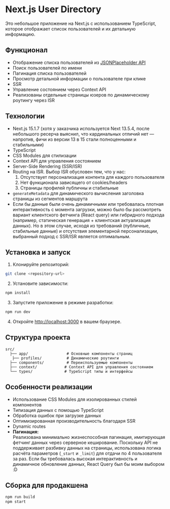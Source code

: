 # Next.js User Directory

Это небольшое приложение на Next.js с использованием TypeScript, которое отображает список пользователей и их детальную информацию.

## Функционал

- Отображение списка пользователей из [JSONPlaceholder API](https://jsonplaceholder.typicode.com/users)
- Поиск пользователей по имени
- Пагинация списка пользователей
- Просмотр детальной информации о пользователе при клике
- SSR
- Управление состоянием через Context API
- Реализованы отдельные страницы юзеров по динамическому роутингу через ISR

## Технологии

- Next.js 15.1.7 (хотя у заказчика используется Next 13.5.4, после небольшого ресерча выяснил, что кардинальных отличий нет — напротив, фичи из версии 13 в 15 стали полноценными и стабильными)
- TypeScript
- CSS Modules для стилизации
- Context API для управления состоянием
- Server-Side Rendering (SSR/ISR)
- Routing на ISR. Выбор ISR обусловен тем, что у нас:
  1.  Отсутствует персонализация контента для каждого пользователя
  2.  Нет функционала зависящего от cookies/headers
  3.  Страницы профилей публичны и стабильные
- `generateMetadata` для динамического вычисления заголовка страницы из сегментов маршрута
- Если бы данные были очень динамичными или требовалась плотная интерактивность с момента загрузки, можно было бы рассмотреть вариант клиентского фетчинга (React query) или гибридного подхода (например, статическая генерация + клиентская актуализация данных). Но в этом случае, исходя из требований (публичные, стабильные данные) и отсутствия элементарной персонализации, выбранный подход с SSR/ISR является оптимальным.

## Установка и запуск

1. Клонируйте репозиторий:

```bash
git clone <repository-url>
```

2. Установите зависимости:

```bash
npm install
```

3. Запустите приложение в режиме разработки:

```bash
npm run dev
```

4. Откройте [http://localhost:3000](http://localhost:3000) в вашем браузере.

## Структура проекта

```
src/
  ├── app/                 # Основные компоненты страниц
   ├── profiles/           # Динамические роутинги
  ├── components/          # Переиспользуемые компоненты
  ├── context/            # Context API для управления состоянием
  └── types/              # TypeScript типы и интерфейсы
```

## Особенности реализации

- Использование CSS Modules для изолированных стилей компонентов
- Типизация данных с помощью TypeScript
- Обработка ошибок при загрузке данных
- Оптимизированная производительность благодаря SSR
- Dynamic routes
- **Пагинация:**  
  Реализована минимально жизнеспособная пагинация, имитирующая фетчинг данных через серверное кеширование. Поскольку API не поддерживает разбивку данных на страницы, использована логика расчёта параметров (`_start` и `_limit`) для отдачи по 4 пользователя за раз.
  Если бы требовалась высокая интерактивность и динамичное обновление данных, React Query был бы моим выбором :D

## Сборка для продакшена

```bash
npm run build
npm start
```
